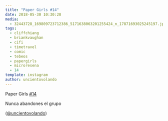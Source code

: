 ```yaml
---
title: "Paper Girls #14"
date: 2018-05-30 10:30:28
media: 
  - 32443728_169809723712386_5171638063201255424_n_17871693025245197.jpg
tags: 
  - cliffchiang
  - briankvaughan
  - cifi
  - timetravel
  - comic
  - tebeos
  - papergirls
  - microresena
  - 14
template: instagram
author: uncientovolando
---
```


Paper Girls [#14](/tags/14)


Nunca abandones el grupo


([@uncientovolando](https://instagram.com/uncientovolando))








